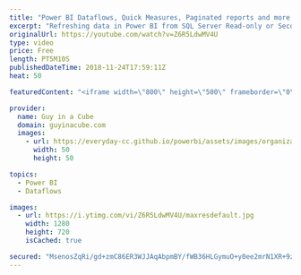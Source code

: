 ```yaml
---
title: "Power BI Dataflows, Quick Measures, Paginated reports and more... (November 26, 2018)"
excerpt: "Refreshing data in Power BI from SQL Server Read-only or Secondary Replica’s (@GilbertQue) https://community.powerbi.com/t5/Community-Blog/Refreshing-data-in-Power-BI-from-SQL-Server-Read-only-or/ba-p/568908  Quick Measures in Power BI: You don’t have to write DAX!? (@Rad_Reza) http://radacad.com/quick-measures-in-power-bi-you-dont-have-to-write-dax"
originalUrl: https://youtube.com/watch?v=Z6R5LdwMV4U
type: video
price: Free
length: PT5M10S
publishedDateTime: 2018-11-24T17:59:11Z
heat: 50

featuredContent: "<iframe width=\"800\" height=\"500\" frameborder=\"0\" src=\"https://www.youtube.com/embed/Z6R5LdwMV4U\" allow=\"accelerometer; autoplay; encrypted-media; gyroscope; picture-in-picture\" allowfullscreen></iframe>"

provider:
  name: Guy in a Cube
  domain: guyinacube.com
  images:
    - url: https://everyday-cc.github.io/powerbi/assets/images/organizations/guyinacube.com-50x50.jpg
      width: 50
      height: 50

topics:
  - Power BI
  - Dataflows

images:
  - url: https://i.ytimg.com/vi/Z6R5LdwMV4U/maxresdefault.jpg
    width: 1280
    height: 720
    isCached: true

secured: "MsenosZqRi/gd+zmC86ER3WJJAqAbpmBY/fWB36HLGymuO+y0ee2mrN1XR+9zvK7i4EmtKLjz7+SKdQKtWhRFwXwQkuJAUucZ2816VhfH/TDtwUBx49AQVgQdLn4BnW2AVVbx1tA7gbW2p/RM+2y+Ioux9OsCVC9mm4ZTPPsr1Ei8EzMdI73WqFTXSXFS/VAY7jerIXr2RSHiqfqCXrQKtfOozayZ0UUEDWrUsLbn20hZM+jRTwXqZVzqu5EYD1hrzM6pvqdUuZD2s62mAGZoGAem8GV6NLbjFlRIYAkmFkT/TTjCRnZsDbkwoAth1vtVfBW9FWiWdtat//3TSYpYpEbCa7JiECnsO+zZ0Tw1S6DK5y+IWw1yRsWGDz8SGkbDvGlO6I1e5s8iYdDaQntdb1ritS3eBCdXakexoU4870=;LlJNUDp1Ok08qyestHGp2g=="
---
```


